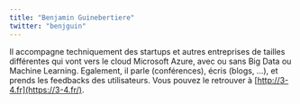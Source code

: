 ```yaml
---
title: "Benjamin Guinebertiere"
twitter: "benjguin"
---
```


Il accompagne techniquement des startups et autres entreprises de
tailles différentes qui vont vers le cloud Microsoft Azure, avec ou sans
Big Data ou Machine Learning. Egalement, il parle (conférences), écris
(blogs, …), et prends les feedbacks des utilisateurs. Vous pouvez le
retrouver à [http://3-4.fr](https://3-4.fr/).  
  